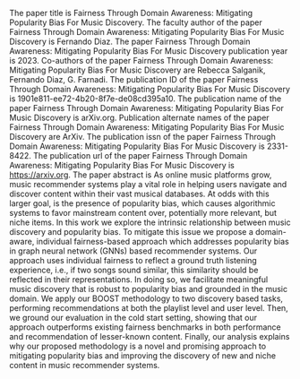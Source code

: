 The paper title is Fairness Through Domain Awareness: Mitigating Popularity Bias For Music Discovery.
The faculty author of the paper Fairness Through Domain Awareness: Mitigating Popularity Bias For Music Discovery is Fernando Diaz.
The paper Fairness Through Domain Awareness: Mitigating Popularity Bias For Music Discovery publication year is 2023.
Co-authors of the paper Fairness Through Domain Awareness: Mitigating Popularity Bias For Music Discovery are Rebecca Salganik, Fernando Diaz, G. Farnadi.
The publication ID of the paper Fairness Through Domain Awareness: Mitigating Popularity Bias For Music Discovery is 1901e811-ee72-4b20-8f7e-de08cd395a10.
The publication name of the paper Fairness Through Domain Awareness: Mitigating Popularity Bias For Music Discovery is arXiv.org.
Publication alternate names of the paper Fairness Through Domain Awareness: Mitigating Popularity Bias For Music Discovery are ArXiv.
The publication issn of the paper Fairness Through Domain Awareness: Mitigating Popularity Bias For Music Discovery is 2331-8422.
The publication url of the paper Fairness Through Domain Awareness: Mitigating Popularity Bias For Music Discovery is https://arxiv.org.
The paper abstract is As online music platforms grow, music recommender systems play a vital role in helping users navigate and discover content within their vast musical databases. At odds with this larger goal, is the presence of popularity bias, which causes algorithmic systems to favor mainstream content over, potentially more relevant, but niche items. In this work we explore the intrinsic relationship between music discovery and popularity bias. To mitigate this issue we propose a domain-aware, individual fairness-based approach which addresses popularity bias in graph neural network (GNNs) based recommender systems. Our approach uses individual fairness to reflect a ground truth listening experience, i.e., if two songs sound similar, this similarity should be reflected in their representations. In doing so, we facilitate meaningful music discovery that is robust to popularity bias and grounded in the music domain. We apply our BOOST methodology to two discovery based tasks, performing recommendations at both the playlist level and user level. Then, we ground our evaluation in the cold start setting, showing that our approach outperforms existing fairness benchmarks in both performance and recommendation of lesser-known content. Finally, our analysis explains why our proposed methodology is a novel and promising approach to mitigating popularity bias and improving the discovery of new and niche content in music recommender systems.
